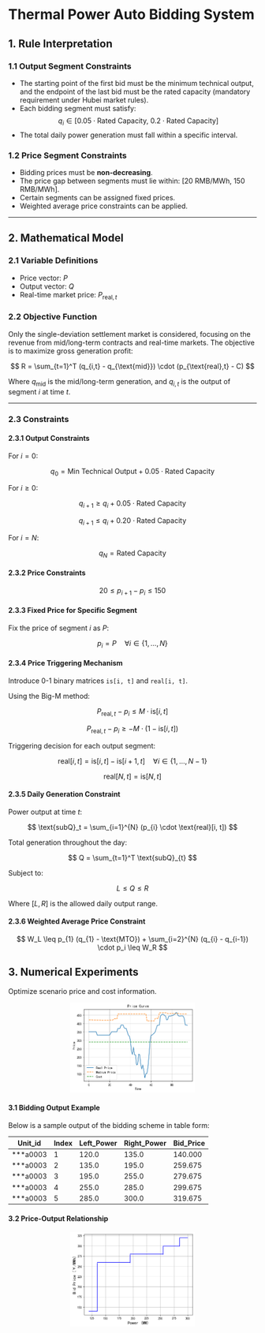 # Thermal Power Auto Bidding System

## 1. Rule Interpretation

### 1.1 Output Segment Constraints

- The starting point of the first bid must be the minimum technical output, and the endpoint of the last bid must be the rated capacity (mandatory requirement under Hubei market rules).
- Each bidding segment must satisfy:
  $$
  q_i \in \left[0.05 \cdot \text{Rated Capacity},\ 0.2 \cdot \text{Rated Capacity} \right]
  $$
- The total daily power generation must fall within a specific interval.

### 1.2 Price Segment Constraints

- Bidding prices must be **non-decreasing**.
- The price gap between segments must lie within: [20 RMB/MWh, 150 RMB/MWh].
- Certain segments can be assigned fixed prices.
- Weighted average price constraints can be applied.

---

## 2. Mathematical Model

### 2.1 Variable Definitions

- Price vector: $P$
- Output vector: $Q$
- Real-time market price: $P_{\text{real}, t}$

### 2.2 Objective Function

Only the single-deviation settlement market is considered, focusing on the revenue from mid/long-term contracts and real-time markets. The objective is to maximize gross generation profit:

$$
R = \sum_{t=1}^T (q_{i,t} - q_{\text{mid}}) \cdot (p_{\text{real},t} - C)
$$

Where $q_{\text{mid}}$ is the mid/long-term generation, and $q_{i,t}$ is the output of segment $i$ at time $t$.

---

### 2.3 Constraints

#### 2.3.1 Output Constraints

For $i = 0$:

$$
q_0 = \text{Min Technical Output} + 0.05 \cdot \text{Rated Capacity}
$$

For $i \geq 0$:

$$
q_{i+1} \geq q_i + 0.05 \cdot \text{Rated Capacity}
$$

$$
q_{i+1} \leq q_i + 0.20 \cdot \text{Rated Capacity}
$$

For $i = N$:

$$
q_N = \text{Rated Capacity}
$$

#### 2.3.2 Price Constraints

$$
20 \leq p_{i+1} - p_{i} \leq 150
$$

#### 2.3.3 Fixed Price for Specific Segment

Fix the price of segment $i$ as $P$:

$$
p_{i} = P \quad \forall i \in \{1, ..., N\}
$$

#### 2.3.4 Price Triggering Mechanism

Introduce 0-1 binary matrices `is[i, t]` and `real[i, t]`.

Using the Big-M method:

$$
P_{\text{real},t} - p_{i} \leq M \cdot \text{is}[i, t]
$$

$$
P_{\text{real},t} - p_{i} \geq -M \cdot (1 - \text{is}[i, t])
$$

Triggering decision for each output segment:

$$
\text{real}[i,t] = \text{is}[i,t] - \text{is}[i+1,t] \quad \forall i \in \{1, ..., N-1\}
$$

$$
\text{real}[N, t] = \text{is}[N, t]
$$

#### 2.3.5 Daily Generation Constraint

Power output at time $t$:

$$
\text{subQ}_t = \sum_{i=1}^{N} (p_{i} \cdot \text{real}[i, t])
$$

Total generation throughout the day:

$$
Q = \sum_{t=1}^T \text{subQ}_{t}
$$

Subject to:

$$
L \leq Q \leq R
$$

Where $[L, R]$ is the allowed daily output range.

#### 2.3.6 Weighted Average Price Constraint

$$
W_L \leq p_{1} (q_{1} - \text{MTO}) + \sum_{i=2}^{N} (q_{i} - q_{i-1}) \cdot p_i \leq W_R
$$

## 3. Numerical Experiments

Optimize scenario price and cost information.


<p align="center">
  <img src="image/README/Price_Info.png" alt="Price-Output Function" width="50%">
</p>


#### 3.1  Bidding Output Example

Below is a sample output of the bidding scheme in table form:

<div align="center">

| Unit_id  | Index | Left_Power | Right_Power | Bid_Price |
| -------- | ----- | ---------- | ----------- | --------- |
| ***a0003 | 1     | 120.0      | 135.0       | 140.000   |
| ***a0003 | 2     | 135.0      | 195.0       | 259.675   |
| ***a0003 | 3     | 195.0      | 255.0       | 279.675   |
| ***a0003 | 4     | 255.0      | 285.0       | 299.675   |
| ***a0003 | 5     | 285.0      | 300.0       | 319.675   |

</div>


#### 3.2 Price-Output Relationship

<p align="center">
  <img src="image/README/Price_Power.png" alt="Price-Output Function" width="50%">
</p>
